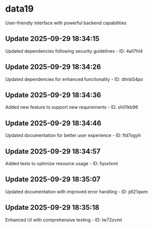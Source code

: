 # data19
User-friendly interface with powerful backend capabilities

## Update 2025-09-29 18:34:15
Updated dependencies following security guidelines - ID: 4all7hl4


## Update 2025-09-29 18:34:26
Updated dependencies for enhanced functionality - ID: dtmb54po


## Update 2025-09-29 18:34:36
Added new feature to support new requirements - ID: sh01kb96


## Update 2025-09-29 18:34:46
Updated documentation for better user experience - ID: fld7ogyh


## Update 2025-09-29 18:34:57
Added tests to optimize resource usage - ID: fqoxtxml


## Update 2025-09-29 18:35:07
Updated documentation with improved error handling - ID: jdl21qwm


## Update 2025-09-29 18:35:18
Enhanced UI with comprehensive testing - ID: lw72zvmt

